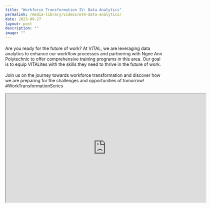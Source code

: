 ```yaml
---
title: "Workforce Transformation IV: Data Analytics"
permalink: /media-library/videos/wt4-data-analytics/
date: 2023-09-27
layout: post
description: ""
image: ""
---
```

<p style="font-size: 18px;color:#585858;text-align:justify;">

Are you ready for the future of work? At VITAL, we are leveraging data analytics to enhance our workflow processes and partnering with Ngee Ann Polytechnic to offer comprehensive training programs in this area. Our goal is to equip VITALites with the skills they need to thrive in the future of work.

</p><p style="font-size: 18px;color:#585858;text-align:justify;">

Join us on the journey towards workforce transformation and discover how we are preparing for the challenges and opportunities of tomorrow! #WorkTransformationSeries </p>

<div class="home-video"><iframe allowfullscreen="" allow="encrypted-media" src="https://www.youtube.com/embed/dU4cuHC9P5M" height="350" width="640" id="video\_player"></iframe></div>